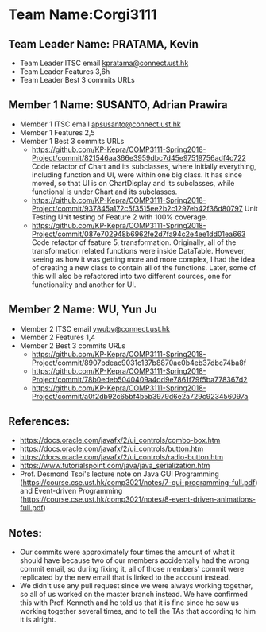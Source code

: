 # Team Name:Corgi3111

## Team Leader Name: PRATAMA, Kevin
- Team Leader ITSC email kpratama@connect.ust.hk
- Team Leader Features 3,6h
- Team Leader Best 3 commits URLs

## Member 1 Name: SUSANTO, Adrian Prawira
- Member 1 ITSC email apsusanto@connect.ust.hk
- Member 1 Features   2,5
- Member 1 Best 3 commits URLs
    - https://github.com/KP-Kepra/COMP3111-Spring2018-Project/commit/821546aa366e3959dbc7d45e97519756adf4c722
    Code refactor of Chart and its subclasses, where initially everything, including function and UI, were within one big class. It has since moved, so that UI is on ChartDisplay and its subclasses, while functional is under Chart and its subclasses.
    - https://github.com/KP-Kepra/COMP3111-Spring2018-Project/commit/937845a172c5f3515ee2b2c1297eb42f36d80797 Unit Testing
    Unit testing of Feature 2 with 100% coverage.
    - https://github.com/KP-Kepra/COMP3111-Spring2018-Project/commit/087e702948b6962fe2d7fa94c2e4ee1dd01ea663
    Code refactor of feature 5, transformation. Originally, all of the transformation related functions were inside DataTable. However, seeing as how it was getting more and more complex, I had the idea of creating a new class to contain all of the functions.
    Later, some of this will also be refactored into two different sources, one for functionality and another for UI.

## Member 2 Name: WU, Yun Ju
- Member 2 ITSC email ywubv@connect.ust.hk
- Member 2 Features  1,4
- Member 2 Best 3 commits URLs
    - https://github.com/KP-Kepra/COMP3111-Spring2018-Project/commit/8907bdeac9031c137b8870ae0b4eb37dbc74ba8f
    - https://github.com/KP-Kepra/COMP3111-Spring2018-Project/commit/78b0edeb5040409a4dd9e7861f79f5ba778367d2
    - https://github.com/KP-Kepra/COMP3111-Spring2018-Project/commit/a0f2db92c65bf4b5b3979d6e2a729c923456097a

## References:
- https://docs.oracle.com/javafx/2/ui_controls/combo-box.htm
- https://docs.oracle.com/javafx/2/ui_controls/button.htm
- https://docs.oracle.com/javafx/2/ui_controls/radio-button.htm
- https://www.tutorialspoint.com/java/java_serialization.htm
- Prof. Desmond Tsoi's lecture note on Java GUI Programming (https://course.cse.ust.hk/comp3021/notes/7-gui-programming-full.pdf) and Event-driven Programming (https://course.cse.ust.hk/comp3021/notes/8-event-driven-animations-full.pdf)

## Notes:
- Our commits were approximately four times the amount of what it should have because two of our members accidentally had the wrong commit email,
so during fixing it, all of those members' commit were replicated by the new email that is linked to the account instead.
- We didn't use any pull request since we were always working together, so all of us worked on the master branch instead. We have confirmed this with Prof. Kenneth and he told us that it is fine since he saw us working together several times, and to tell the TAs that according to him it is alright.